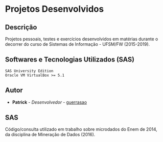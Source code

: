 # Projetos Desenvolvidos

## Descrição

Projetos pessoais, testes e exercícios desenvolvidos em matérias durante o decorrer do curso de Sistemas de Informação - UFSM/FW (2015-2019).

## Softwares e Tecnologias Utilizados (SAS)

```
SAS University Edition
Oracle VM VirtualBox >= 5.1
```

## Autor

* **Patrick** - *Desenvolvedor* - [guerrasao](https://github.com/guerrasao)

## SAS

Código/consulta utilizado em trabalho sobre microdados do Enem de 2014, da disciplina de Mineração de Dados (2016).